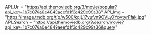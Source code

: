 API_Url = "https://api.themoviedb.org/3/movie/popular?api_key=1b7c076a0e4849aeefd1f3c429c99a36"
API_Img = "https://image.tmdb.org/t/p/w500/kqjL17yufvn9OVLyXYpvtyrFfak.jpg"
API_Search = "https://api.themoviedb.org/3/search/movie?api_key=1b7c076a0e4849aeefd1f3c429c99a36&query"